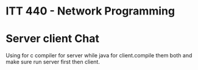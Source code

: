 # ITT 440 - Network Programming


# Server client Chat
Using for c compiler for server while java for client.compile them both and make sure run server first then client.

